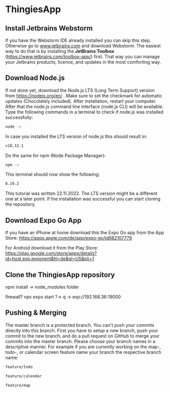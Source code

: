 # ThingiesApp

## Install Jetbrains Webstorm
If you have the Webstorm IDE already installed you can skip this step. Otherwise go to www.jetbrains.com and download 
Webstorm. The easiest way to do that is by installing the **JetBrains Toolbox** (https://www.jetbrains.com/toolbox-app/) first. That way you can manage your 
Jetbrains products, licence, and updates in the most comforting way.


## Download Node.js
If not done yet, download the Node.js LTS (Long Term Support) version from https://nodejs.org/en/ . Make sure to set the
checkmark for automatic updates (Chocolately included). After installation, restart your computer. After that the node.js 
command line interface (node.js CLI) will be available. Type the following commands in a terminal to check if node.js was installed
successfully:
```cmd
node -v
```
In case you installed the LTS version of node.js this should result in:
```cmd
v18.12.1
```
Do the same for npm (Node Package Manager):
```cmd
npm -v
```
This terminal should now show the following:
```cmd
8.19.2
```
This tutorial was written 22.11.2022. The LTS version might be a different one at a later point.
If the installation was successful you can start cloning the repository.

## Download Expo Go App
If you have an iPhone at home download this the Expo Go app from the App Store:
https://apps.apple.com/de/app/expo-go/id982107779

For Android download it from the Play Store:\
https://play.google.com/store/apps/details?id=host.exp.exponent&hl=de&gl=US&pli=1

## Clone the ThingiesApp repository
npm install -> node_modules folder

firewall? npx expo start
?-> q -> exp://192.168.36:19000

## Pushing & Merging
The master branch is a protected branch. You can't push your commits directly into this branch. First you have to setup 
a new branch, push your commit to the new branch, and do a pull request on GitHub to merge your commits into the master
branch. Please choose your branch names in a descriptive manner. For example if you are currently working on the map-, todo-,
or calendar screen feature name your branch the respective branch name:
```cmd
feature/todo
```
```cmd
feature/calendar
```
```cmd
feature/map
```


